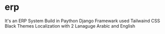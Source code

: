 # erp
It's an ERP System Build in Paython Django Framewark
used Tailwaind CSS Black Themes
Localization with 2 Lanaguge Arabic and English
